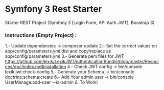 Symfony 3 Rest Starter
==========

Starter REST Project (Symfony 3 [Login Form, API Auth JWT], Boostrap 3)

### Instructions (Empty Project) :
1.- Update dependencies -> composer update
2.- Set the correct values on app/config/parameters.yml.dist and copy/replace as app/config/parameters.yml
3.- Generate pem files for JWT https://github.com/lexik/LexikJWTAuthenticationBundle/blob/master/Resources/doc/index.md#installation
4.- Check JWT config -> bin/console lexik:jwt:check-config
5.- Generate your Schema -> bin/console doctrine:schema:create
6.- Add Your admin user -> bin/console  UserManage:add-user --is-admin
6.  To Work!
